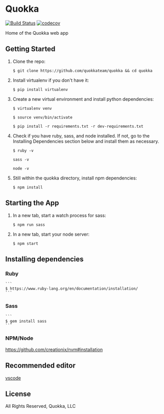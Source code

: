 # Quokka

[![Build Status](https://travis-ci.org/quokkateam/quokka.svg?branch=master)](https://travis-ci.org/quokkateam/quokka)
[![codecov](https://codecov.io/gh/quokkateam/quokka/branch/master/graph/badge.svg)](https://codecov.io/gh/quokkateam/quokka)

Home of the Quokka web app 

## Getting Started

1. Clone the repo:

    ```
    $ git clone https://github.com/quokkateam/quokka && cd quokka
    ```


2. Install virtualenv if you don't have it:

    ```
    $ pip install virtualenv
    ```

3. Create a new virtual environment and install python dependencies:

    ```
    $ virtualenv venv
    ```
    ```
    $ source venv/bin/activate
    ```
    ```
    $ pip install -r requirements.txt -r dev-requirements.txt
    ```

4. Check if you have ruby, sass, and node installed. If not, go to the Installing Dependencies section below and install them as necessary.

    ```
    $ ruby -v
    ```
    ```
    sass -v
    ```
    ```
    node -v
    ```

5. Still within the quokka directory, install npm dependencies:

    ```
    $ npm install
    ```

## Starting the App

1. In a new tab, start a watch process for sass:

    ```
    $ npm run sass
    ```

2. In a new tab, start your node server:

    ```
    $ npm start
    ```

## Installing dependencies

### Ruby

    ```
    $ https://www.ruby-lang.org/en/documentation/installation/
    ```

### Sass

    ```
    $ gem install sass
    ```

### NPM/Node

<https://github.com/creationix/nvm#installation>

## Recommended editor

[vscode](https://code.visualstudio.com/download)

## License

All Rights Reserved, Quokka, LLC
